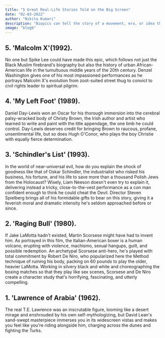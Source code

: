 ```yaml
---
title: "5 Great Real-Life Stories Told on the Big Screen"
date: "02-03-2022"
author: "Nikita Kumari"
description: "Biopics can tell the story of a movement, era, or idea through one individual’s life—have become so popular in recent years."
image: "blogb"
---
```

## 5. 'Malcolm X'(1992).
 No one but Spike Lee could have made this epic, which follows not just the Black Muslim firebrand's biography but also the history of urban African-American life in the tumultuous middle years of the 20th century. Denzel Washington gives one of his most impassioned performances as he portrays Malcolm X's evolution from zoot-suited street thug to convict to civil rights leader to spiritual pilgrim.
## 4. 'My Left Foot' (1989).
 Daniel Day-Lewis won an Oscar for his thorough immersion into the cerebral palsy-wracked body of Christy Brown, the Irish author and artist who learned to write and paint with the title appendage, the one limb he could control. Day-Lewis deserves credit for bringing Brown to raucous, profane, unsentimental life, but so does Hugh O'Conor, who plays the boy Christie with equally fierce determination.
## 3. 'Schindler's List' (1993).
 In the world of near-universal evil, how do you explain the shock of goodness like that of Oskar Schindler, the industrialist who risked his business, his fortune, and his life to save more than a thousand Polish Jews from the Holocaust? Wisely, Liam Neeson doesn't even try to explain it, delivering instead a tricky, close-to-the-vest performance as a con man confident enough to think he could cheat the Devil. Director Steven Spielberg brings all of his formidable gifts to bear on this story, giving it a feverish moral and dramatic intensity he's seldom approached before or since.
## 2. 'Raging Bull' (1980).
 If Jake LaMotta hadn't existed, Martin Scorsese might have had to invent him. As portrayed in this film, the Italian-American boxer is a human volcano, erupting with violence, machismo, sexual hangups, guilt, and possible redemption. An archetypal Scorsese anti-hero, he's played with total commitment by Robert De Niro, who popularized here the Method technique of ruining his body, packing on 60 pounds to play the older, heavier LaMotta. Working in silvery black and white and choreographing the boxing matches so that they play like sex scenes, Scorsese and De Niro create a character study that's horrifying, fascinating, and utterly compelling.
## 1. 'Lawrence of Arabia' (1962).
 The real T.E. Lawrence was an inscrutable figure, looming like a desert mirage and enshrouded by his own self-mythologizing, but David Lean's sand-swept masterpiece immerses you in its widescreen vistas and makes you feel like you're riding alongside him, charging across the dunes and fighting the Turks.

